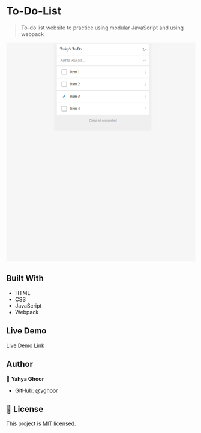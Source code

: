 # To-Do-List
 >To-do list website to practice using modular     JavaScript and using webpack

![screenshot](/project-screenshot.png)

## Built With

- HTML
- CSS
- JavaScript
- Webpack

## Live Demo

[Live Demo Link](https://yghoor.github.io/to-do-list/)

## Author

👤 **Yahya Ghoor**

- GitHub: [@yghoor](https://github.com/yghoor)

## 📝 License

This project is [MIT](./LICENSE) licensed.

